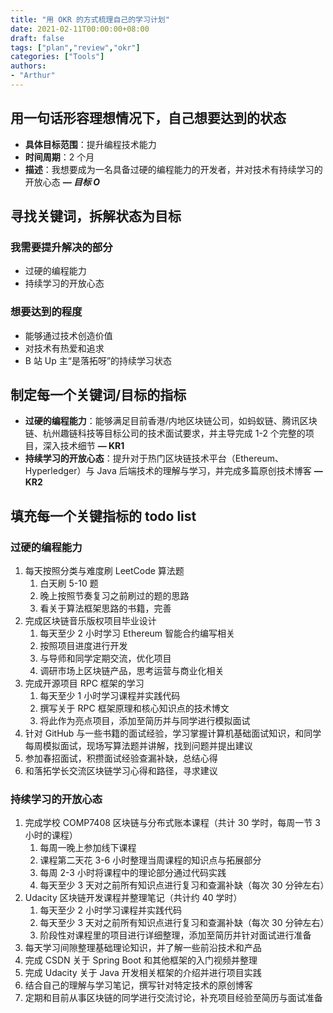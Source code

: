 ```yaml
---
title: "用 OKR 的方式梳理自己的学习计划"
date: 2021-02-11T00:00:00+08:00
draft: false
tags: ["plan","review","okr"]
categories: ["Tools"]
authors:
- "Arthur"
---
```


## 用一句话形容理想情况下，自己想要达到的状态

- **具体目标范围**：提升编程技术能力
- **时间周期**：2 个月
- **描述**：我想要成为一名具备过硬的编程能力的开发者，并对技术有持续学习的开放心态 ***— 目标 O***

## 寻找关键词，拆解状态为目标

### 我需要提升解决的部分

- 过硬的编程能力
- 持续学习的开放心态

### 想要达到的程度

- 能够通过技术创造价值
- 对技术有热爱和追求
- B 站 Up 主“是落拓呀”的持续学习状态

## 制定每一个关键词/目标的指标

- **过硬的编程能力**：能够满足目前香港/内地区块链公司，如蚂蚁链、腾讯区块链、杭州趣链科技等目标公司的技术面试要求，并主导完成 1-2 个完整的项目，深入技术细节 **— KR1**
- **持续学习的开放心态**：提升对于热门区块链技术平台（Ethereum、Hyperledger）与 Java 后端技术的理解与学习，并完成多篇原创技术博客 **— KR2**

## 填充每一个关键指标的 todo list

### 过硬的编程能力
1. 每天按照分类与难度刷 LeetCode 算法题
    1. 白天刷 5-10 题
    2. 晚上按照节奏复习之前刷过的题的思路
    3. 看关于算法框架思路的书籍，完善
2. 完成区块链音乐版权项目毕业设计
    1. 每天至少 2 小时学习 Ethereum 智能合约编写相关
    2. 按照项目进度进行开发
    3. 与导师和同学定期交流，优化项目
    4. 调研市场上区块链产品，思考运营与商业化相关
3. 完成开源项目 RPC 框架的学习
    1. 每天至少 1 小时学习课程并实践代码
    2. 撰写关于 RPC 框架原理和核心知识点的技术博文
    3. 将此作为亮点项目，添加至简历并与同学进行模拟面试
4. 针对 GitHub 与一些书籍的面试经验，学习掌握计算机基础面试知识，和同学每周模拟面试，现场写算法题并讲解，找到问题并提出建议
5. 参加春招面试，积攒面试经验查漏补缺，总结心得
6. 和落拓学长交流区块链学习心得和路径，寻求建议

### 持续学习的开放心态
1. 完成学校 COMP7408 区块链与分布式账本课程（共计 30 学时，每周一节 3 小时的课程）
    1. 每周一晚上参加线下课程
    2. 课程第二天花 3-6 小时整理当周课程的知识点与拓展部分
    3. 每周 2-3 小时将课程中的理论部分通过代码实践
    4. 每天至少 3 天对之前所有知识点进行复习和查漏补缺（每次 30 分钟左右）
2. Udacity 区块链开发课程并整理笔记（共计约 40 学时）
    1. 每天至少 2 小时学习课程并实践代码
    2. 每天至少 3 天对之前所有知识点进行复习和查漏补缺（每次 30 分钟左右）
    3. 阶段性对课程里的项目进行详细整理，添加至简历并针对面试进行准备
3. 每天学习间隙整理基础理论知识，并了解一些前沿技术和产品
4. 完成 CSDN 关于 Spring Boot 和其他框架的入门视频并整理
5. 完成 Udacity 关于 Java 开发相关框架的介绍并进行项目实践
6. 结合自己的理解与学习笔记，撰写针对特定技术的原创博客
7. 定期和目前从事区块链的同学进行交流讨论，补充项目经验至简历与面试准备
